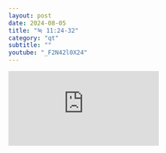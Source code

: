 ```yaml
---
layout: post
date: 2024-08-05
title: "눅 11:24-32"
category: "qt"
subtitle: ""
youtube: "_F2N42l0X24"
---
```


<div class="youtube margin-large">
    <iframe src="https://www.youtube.com/embed/_F2N42l0X24" title="YouTube video player" frameborder="0" allow="accelerometer; autoplay; clipboard-write; encrypted-media; gyroscope; picture-in-picture; web-share" allowfullscreen></iframe>
</div>

